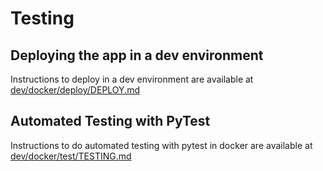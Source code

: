 # Testing

## Deploying the app in a dev environment

Instructions to deploy in a dev environment are available at [dev/docker/deploy/DEPLOY.md](dev/docker/deploy/DEPLOY.md)

## Automated Testing with PyTest

Instructions to do automated testing with pytest in docker are available at [dev/docker/test/TESTING.md](dev/docker/test/TESTING.md)


